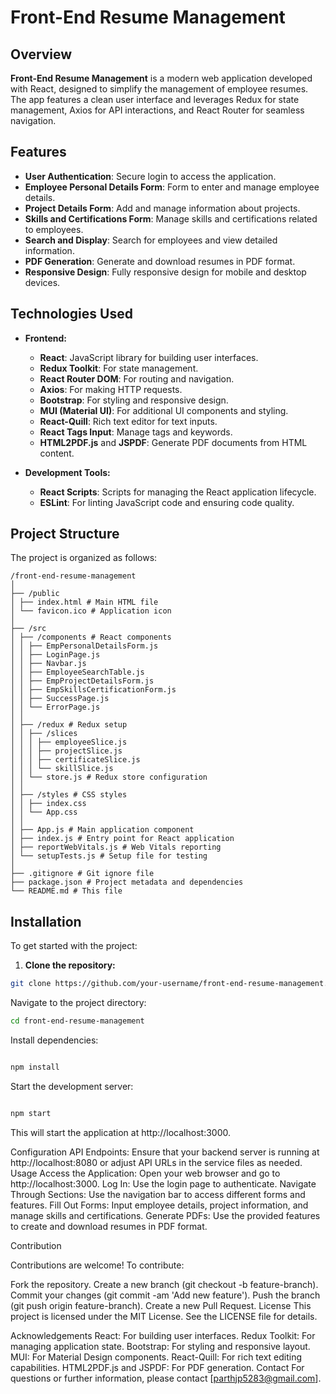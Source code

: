 # Front-End Resume Management

## Overview

**Front-End Resume Management** is a modern web application developed with React, designed to simplify the management of employee resumes. The app features a clean user interface and leverages Redux for state management, Axios for API interactions, and React Router for seamless navigation.

## Features

- **User Authentication**: Secure login to access the application.
- **Employee Personal Details Form**: Form to enter and manage employee details.
- **Project Details Form**: Add and manage information about projects.
- **Skills and Certifications Form**: Manage skills and certifications related to employees.
- **Search and Display**: Search for employees and view detailed information.
- **PDF Generation**: Generate and download resumes in PDF format.
- **Responsive Design**: Fully responsive design for mobile and desktop devices.

## Technologies Used

- **Frontend:**

  - **React**: JavaScript library for building user interfaces.
  - **Redux Toolkit**: For state management.
  - **React Router DOM**: For routing and navigation.
  - **Axios**: For making HTTP requests.
  - **Bootstrap**: For styling and responsive design.
  - **MUI (Material UI)**: For additional UI components and styling.
  - **React-Quill**: Rich text editor for text inputs.
  - **React Tags Input**: Manage tags and keywords.
  - **HTML2PDF.js** and **JSPDF**: Generate PDF documents from HTML content.

- **Development Tools:**
  - **React Scripts**: Scripts for managing the React application lifecycle.
  - **ESLint**: For linting JavaScript code and ensuring code quality.

## Project Structure

The project is organized as follows:

```
/front-end-resume-management
│
├── /public
│ ├── index.html # Main HTML file
│ └── favicon.ico # Application icon
│
├── /src
│ ├── /components # React components
│ │ ├── EmpPersonalDetailsForm.js
│ │ ├── LoginPage.js
│ │ ├── Navbar.js
│ │ ├── EmployeeSearchTable.js
│ │ ├── EmpProjectDetailsForm.js
│ │ ├── EmpSkillsCertificationForm.js
│ │ ├── SuccessPage.js
│ │ └── ErrorPage.js
│ │
│ ├── /redux # Redux setup
│ │ ├── /slices
│ │ │ ├── employeeSlice.js
│ │ │ ├── projectSlice.js
│ │ │ ├── certificateSlice.js
│ │ │ └── skillSlice.js
│ │ └── store.js # Redux store configuration
│ │
│ ├── /styles # CSS styles
│ │ ├── index.css
│ │ └── App.css
│ │
│ ├── App.js # Main application component
│ ├── index.js # Entry point for React application
│ ├── reportWebVitals.js # Web Vitals reporting
│ └── setupTests.js # Setup file for testing
│
├── .gitignore # Git ignore file
├── package.json # Project metadata and dependencies
└── README.md # This file
```

## Installation

To get started with the project:

1. **Clone the repository:**

```bash
git clone https://github.com/your-username/front-end-resume-management.git
```

Navigate to the project directory:

```bash
cd front-end-resume-management
```

Install dependencies:

```bash

npm install
```

Start the development server:

```bash

npm start
```

This will start the application at http://localhost:3000.

Configuration
API Endpoints: Ensure that your backend server is running at http://localhost:8080 or adjust API URLs in the service files as needed.
Usage
Access the Application: Open your web browser and go to http://localhost:3000.
Log In: Use the login page to authenticate.
Navigate Through Sections: Use the navigation bar to access different forms and features.
Fill Out Forms: Input employee details, project information, and manage skills and certifications.
Generate PDFs: Use the provided features to create and download resumes in PDF format.

Contribution

Contributions are welcome! To contribute:

Fork the repository.
Create a new branch (git checkout -b feature-branch).
Commit your changes (git commit -am 'Add new feature').
Push the branch (git push origin feature-branch).
Create a new Pull Request.
License
This project is licensed under the MIT License. See the LICENSE file for details.

Acknowledgements
React: For building user interfaces.
Redux Toolkit: For managing application state.
Bootstrap: For styling and responsive layout.
MUI: For Material Design components.
React-Quill: For rich text editing capabilities.
HTML2PDF.js and JSPDF: For PDF generation.
Contact
For questions or further information, please contact [parthjp5283@gmail.com].
